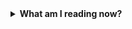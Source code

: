 <details>
    <summary><strong>What am I reading now?</strong></summary>  
        <div style="display: flex; justify-content:space-between;">
            <figure style="text-align:center; flex:1;">
                (https://user-images.githubusercontent.com/84608022/213287635-3cab3177-1dad-4e40-82e4-53b82f8df8b9.png)
            </figure>
            <figure style="text-align:center; flex:1;">
                (https://user-images.githubusercontent.com/84608022/213287872-bc48e666-f556-478e-aa99-e50153b3c727.png)
            </figure>
        </div>

</details>&nbsp;

